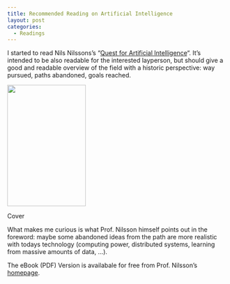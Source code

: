 ```yaml
---
title: Recommended Reading on Artificial Intelligence
layout: post
categories:
  - Readings
---
```

I started to read Nils Nilssons&#8217;s &#8220;<a title="The Quest for Artificial Intelligence" href="http://ai.stanford.edu/~nilsson/QAI/qai.pdf" target="_blank">Quest for Artificial Intelligence</a>&#8220;. It&#8217;s intended to be also readable for the interested layperson, but should give a good and readable overview of the field with a historic perspective: way pursued, paths abandoned, goals reached.

<div class="wp-caption alignnone" style="width: 190px">
  <img alt="" src="http://ai.stanford.edu/~nilsson/QAI/qai_files/cover.jpg" width="180" height="278" />
  
  <p class="wp-caption-text">
    Cover
  </p>
</div>

<!--more-->

What makes me curious is what Prof. Nilsson himself points out in the foreword: maybe some abandoned ideas from the path are more realistic with todays technology (computing power, distributed systems, learning from massive amounts of data, &#8230;).

The eBook (PDF) Version is availabale for free from Prof. Nilsson&#8217;s <a title="The Quest for Artificial Intelligence" href="http://ai.stanford.edu/~nilsson/QAI/qai.pdf" target="_blank">homepage</a>.
